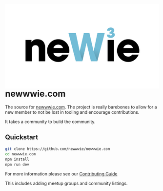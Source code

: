 <img 
  align="right"
  width="1600px"
  alt="Newwwie Logo"
  src="newwwie-logo.svg?sanitize=true" 
/>

# newwwie.com

The source for [newwwie.com](https://newwwie.com). The project is really barebones to allow for a new member to not be lost in tooling and encourage contributions.

It takes a community to build the community.

## Quickstart

```sh
git clone https://github.com/newwwie/newwwie.com
cd newwwie.com
npm install
npm run dev
```

For more information please see our [Contributing Guide](CONTRIBUTING.md)

This includes adding meetup groups and community listings.
